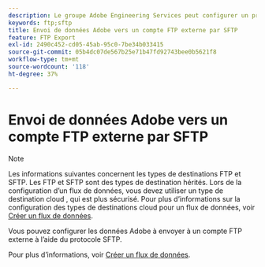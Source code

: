 ```yaml
---
description: Le groupe Adobe Engineering Services peut configurer un projet personnalisé pour rediriger vos données vers un compte FTP externe SFTP.
keywords: ftp;sftp
title: Envoi de données Adobe vers un compte FTP externe par SFTP
feature: FTP Export
exl-id: 2490c452-cd05-45ab-95c0-7be34b033415
source-git-commit: 05b4dc07de567b25e71b47fd92743bee0b5621f8
workflow-type: tm+mt
source-wordcount: '118'
ht-degree: 37%

---
```


# Envoi de données Adobe vers un compte FTP externe par SFTP

>[!NOTE]
>
>Les informations suivantes concernent les types de destinations FTP et SFTP. Les FTP et SFTP sont des types de destination hérités. Lors de la configuration d’un flux de données, vous devez utiliser un type de destination cloud , qui est plus sécurisé. Pour plus d’informations sur la configuration des types de destinations cloud pour un flux de données, voir [Créer un flux de données](/help/export/analytics-data-feed/create-feed.md).

Vous pouvez configurer les données Adobe à envoyer à un compte FTP externe à l’aide du protocole SFTP.

Pour plus d’informations, voir [Créer un flux de données](/help/export/analytics-data-feed/create-feed.md).

